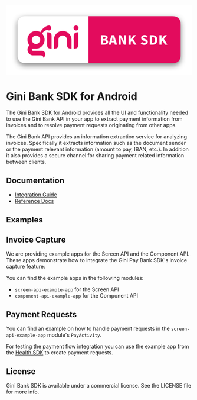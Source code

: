 ![Gini Bank SDK for Android](logo.png)

Gini Bank SDK for Android
=========================

The Gini Bank SDK for Android provides all the UI and functionality needed to use the Gini Bank API in your app to
extract payment information from invoices and to resolve payment requests originating from other apps.

The Gini Bank API provides an information extraction service for analyzing invoices. Specifically it extracts information
such as the document sender or the payment relevant information (amount to pay, IBAN, etc.). In addition it also
provides a secure channel for sharing payment related information between clients.

Documentation
-------------
* [Integration Guide](https://gini.atlassian.net/wiki/spaces/GBSV/overview)
* [Reference Docs](https://developer.gini.net/gini-mobile-android/bank-sdk/sdk/dokka/index.html)

Examples
--------

## Invoice Capture

We are providing example apps for the Screen API and the Component API. These apps demonstrate how
to integrate the Gini Pay Bank SDK's invoice capture feature:

You can find the example apps in the following modules:

- `screen-api-example-app` for the Screen API
- `component-api-example-app` for the Component API

## Payment Requests

You can find an example on how to handle payment requests in the `screen-api-example-app` module's `PayActivity`. 

For testing the payment flow integration you can use the example app from the [Health
SDK](https://github.com/gini/gini-mobile-android/tree/main/health-sdk#example-apps) to create payment requests.
 
## License

Gini Bank SDK is available under a commercial license.
See the LICENSE file for more info.
